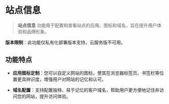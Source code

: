 # 站点信息

> **站点信息** 功能用于配置和查看站点的应用、图标和域名，旨在提升用户体验和品牌形象。

**版本限制**：此功能仅私有化部署版本支持，云服务版不可用。

## 功能特点

- **应用图标定制**：您可以自定义网站的图标，使其在浏览器标签页、书签栏等位置更具辨识度，增强用户对网站的记忆和认可。

- **域名配置**：支持配置独特、易于记忆的客户域名，帮助用户更方便地记住并访问您的网站，提升访问体验。
